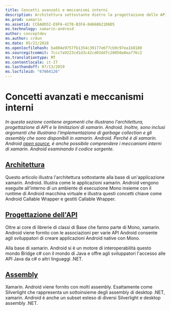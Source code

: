 ```yaml
---
title: Concetti avanzati e meccanismi interni
description: Architettura sottostante dietro la progettazione delle API xamarin. Android e le relative.
ms.prod: xamarin
ms.assetid: CC6A0D52-E9FA-4270-B3FA-84660621D6D5
ms.technology: xamarin-android
author: conceptdev
ms.author: crdun
ms.date: 05/21/2018
ms.openlocfilehash: ba804e9757fb1354c39177e6f7cb9c97ea1b8188
ms.sourcegitcommit: 7ccc7a9223cd1d3c42cd03ddfc28050a8ea776c2
ms.translationtype: MT
ms.contentlocale: it-IT
ms.lasthandoff: 07/13/2019
ms.locfileid: "67864126"
---
```

# <a name="advanced-concepts-and-internals"></a>Concetti avanzati e meccanismi interni

_In questa sezione contiene argomenti che illustrano l'architettura, progettazione di API e le limitazioni di xamarin. Android. Inoltre, sono inclusi argomenti che illustrano l'implementazione di garbage collection e gli assembly che sono disponibili in xamarin. Android. Perché è di xamarin. Android [open source](https://github.com/xamarin/xamarin-android), è anche possibile comprendere i meccanismi interni di xamarin. Android esaminando il codice sorgente._


## <a name="architectureandroidinternalsarchitecturemd"></a>[Architettura](~/android/internals/architecture.md)

Questo articolo illustra l'architettura sottostante alla base di un'applicazione xamarin. Android. Illustra come le applicazioni xamarin. Android vengono eseguite all'interno di un ambiente di esecuzione Mono insieme con il runtime di Android macchina virtuale e illustra questi concetti chiave come Android Callable Wrapper e gestiti Callable Wrapper. 



## <a name="api-designandroidinternalsapi-designmd"></a>[Progettazione dell'API](~/android/internals/api-design.md)

Oltre ai core di librerie di classi di Base che fanno parte di Mono, xamarin. Android viene fornito con le associazioni per varie API Android consente agli sviluppatori di creare applicazioni Android native con Mono.

Alla base di xamarin. Android si è un motore di interoperabilità questo mondo Bridge c# con il mondo di Java e offre agli sviluppatori l'accesso alle API Java da c# o altri linguaggi .NET.



## <a name="assembliescross-platforminternalsavailable-assembliesmd"></a>[Assembly](~/cross-platform/internals/available-assemblies.md)

Xamarin. Android viene fornito con molti assembly. Esattamente come Silverlight che rappresenta un sottoinsieme degli assembly di desktop .NET, xamarin. Android è anche un subset esteso di diversi Silverlight e desktop assembly .NET. 

